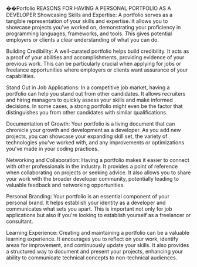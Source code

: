 ��P o r f o l i o 
REASONS FOR HAVING A PERSONAL PORTFOLIO AS A DEVELOPER
Showcasing Skills and Expertise: A portfolio serves as a tangible representation of your skills and expertise. It allows you to showcase projects you've worked on, demonstrating your proficiency in programming languages, frameworks, and tools. This gives potential employers or clients a clear understanding of what you can do.

Building Credibility: A well-curated portfolio helps build credibility. It acts as a proof of your abilities and accomplishments, providing evidence of your previous work. This can be particularly crucial when applying for jobs or freelance opportunities where employers or clients want assurance of your capabilities.

Stand Out in Job Applications: In a competitive job market, having a portfolio can help you stand out from other candidates. It allows recruiters and hiring managers to quickly assess your skills and make informed decisions. In some cases, a strong portfolio might even be the factor that distinguishes you from other candidates with similar qualifications.

Documentation of Growth: Your portfolio is a living document that can chronicle your growth and development as a developer. As you add new projects, you can showcase your expanding skill set, the variety of technologies you've worked with, and any improvements or optimizations you've made in your coding practices.

Networking and Collaboration: Having a portfolio makes it easier to connect with other professionals in the industry. It provides a point of reference when collaborating on projects or seeking advice. It also allows you to share your work with the broader developer community, potentially leading to valuable feedback and networking opportunities.

Personal Branding: Your portfolio is an essential component of your personal brand. It helps establish your identity as a developer and communicates what sets you apart. This is important not only for job applications but also if you're looking to establish yourself as a freelancer or consultant.

Learning Experience: Creating and maintaining a portfolio can be a valuable learning experience. It encourages you to reflect on your work, identify areas for improvement, and continuously update your skills. It also provides a structured way to document and present your projects, enhancing your ability to communicate technical concepts to non-technical audiences. 
 

